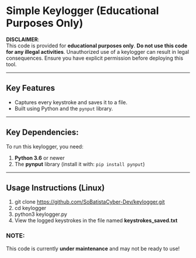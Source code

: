 # Simple Keylogger (Educational Purposes Only)
**DISCLAIMER**:  
This code is provided for **educational purposes only**. **Do not use this code for any illegal activities**. Unauthorized use of a keylogger can result in legal consequences. Ensure you have explicit permission before deploying this tool.

---

## Key Features
- Captures every keystroke and saves it to a file.
- Built using Python and the `pynput` library.

---

## Key Dependencies:
To run this keylogger, you need:
1. **Python 3.6** or newer
2. The **pynput** library (install it with: `pip install pynput`)

---

## Usage Instructions (Linux)
1. git clone https://github.com/SoBatistaCyber-Dev/keylogger.git
2. cd keylogger
3. python3 keylogger.py
4. View the logged keystrokes in the file named **keystrokes_saved.txt**

### NOTE: 
This code is currently **under maintenance** and may not be ready to use!

